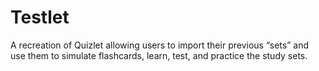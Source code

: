 # Testlet
A recreation of Quizlet allowing users to import their previous “sets” and use them to simulate flashcards, learn, test, and practice the study sets. 
